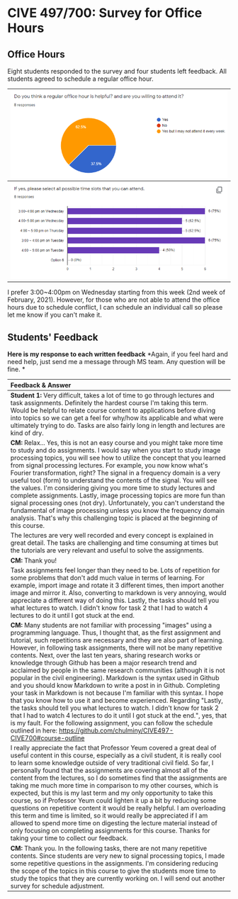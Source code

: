# CIVE 497/700: Survey for Office Hours

## Office Hours
Eight students responded to the survey and four students left feedback. All students agreed to schedule a regular office hour. 

|![](graph.PNG)|
|:--:|
|![](time.PNG)|

I prefer 3:00~4:00pm on Wednesday starting from this week (2nd week of February, 2021). However, for those who are not able to attend the office hours due to schedule conflict, I can schedule an individual call so please let me know if you can't make it.  

## Students' Feedback 
**Here is my response to each written feedback**
*Again, if you feel hard and need help, just send me a message through MS team. Any question will be fine. *

|Feedback & Answer|
|:---|
|**Student 1:** Very difficult, takes a lot of time to go through lectures and task assignments. Definitely the hardest course I'm taking this term. Would be helpful to relate course content to applications before diving into topics so we can get a feel for why/how its applicable and what were ultimately trying to do. Tasks are also fairly long in length and lectures are kind of dry.|
|**CM:** Relax... Yes, this is not an easy course and you might take more time to study and do assignments. I would say when you start to study image processing topics, you will see how to utilize the concept that you learned from signal processing lectures. For example, you now know what's Fourier transformation, right? The signal in a frequency domain is a very useful tool (form) to understand the contents of the signal. You will see the values. I'm considering giving you more time to study lectures and complete assignments. Lastly, image processing topics are more fun than signal processing ones (not dry). Unfortunately, you can't understand the fundamental of image processing unless you know the frequency domain analysis. That's why this challenging topic is placed at the beginning of this course.   
|The lectures are very well recorded and every concept is explained in great detail. The tasks are challenging and time consuming at times but the tutorials are very relevant and useful to solve the assignments.|
|**CM:** Thank you!|
|Task assignments feel longer than they need to be. Lots of repetition for some problems that don't add much value in terms of learning. For example, import image and rotate it 3 different times, then import another image and mirror it. Also, converting to markdown is very annoying, would appreciate a different way of doing this. Lastly, the tasks should tell you what lectures to watch. I didn't know for task 2 that I had to watch 4 lectures to do it until I got stuck at the end.|
|**CM:** Many students are not familiar with processing "images" using a programming language. Thus, I thought that, as the first assignment and tutorial, such repetitions are necessary and they are also part of learning. However, in following task assignments, there will not be many repetitive contents. Next, over the last ten years, sharing research works or knowledge through Github has been a major research trend and acclaimed by people in the same research communities (although it is not popular in the civil engineering). Markdown is the syntax used in Github and you should know Markdown to write a post in in Github. Completing your task in Markdown is not because I'm familiar with this syntax. I hope that you know how to use it and become experienced. Regarding "Lastly, the tasks should tell you what lectures to watch. I didn't know for task 2 that I had to watch 4 lectures to do it until I got stuck at the end.", yes, that is my fault. For the following assignment, you can follow the schedule outlined in here: https://github.com/chulminy/CIVE497-CIVE700#course-outline|
|I really appreciate the fact that Professor Yeum covered a great deal of useful content in this course, especially as a civil student, it is really cool to learn some knowledge outside of very traditional civil field. So far, I personally found that the assignments are covering almost all of the content from the lectures, so I do sometimes find that the assignments are taking me much more time in comparison to my other courses, which is expected, but this is my last term and my only opportunity to take this course, so if Professor Yeum could lighten it up a bit by reducing some questions on repetitive content it would be really helpful. I am overloading this term and time is limited, so it would really be appreciated if I am allowed to spend more time on digesting the lecture material instead of only focusing on completing assignments for this course. Thanks for taking your time to collect our feedback.|
|**CM:** Thank you. In the following tasks, there are not many repetitive contents. Since students are very new to signal processing topics, I made some repetitive questions in the assignments. I'm considering reducing the scope of the topics in this course to give the students more time to study the topics that they are currently working on. I will send out another survey for schedule adjustment.|
